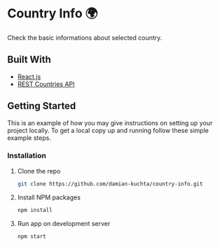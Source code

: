 # Country Info :earth_africa:

Check the basic informations about selected country.

## Built With

* [React.js](https://reactjs.org/)
* [REST Countries API](https://restcountries.com/)

## Getting Started

This is an example of how you may give instructions on setting up your project locally.
To get a local copy up and running follow these simple example steps.

### Installation

1. Clone the repo
   ```sh
   git clone https://github.com/damian-kuchta/country-info.git
   ```
2. Install NPM packages
   ```sh
   npm install
   ```
3. Run app on development server
   ```sh
   npm start
   ```
